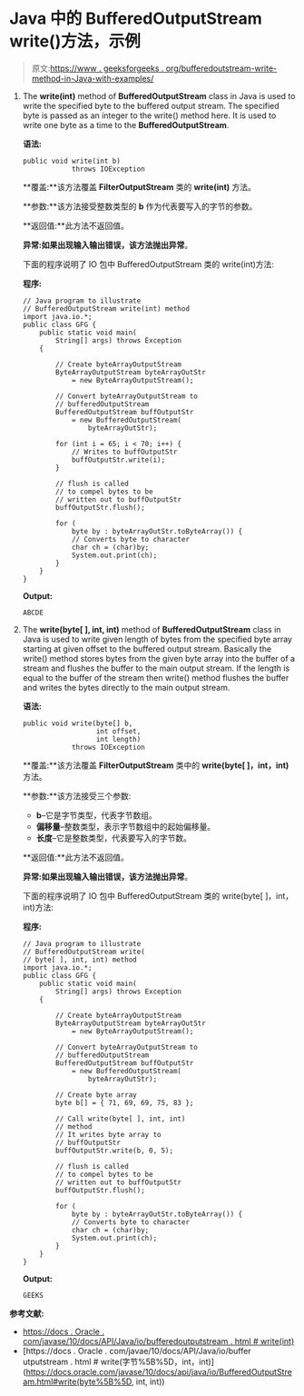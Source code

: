 # Java 中的 BufferedOutputStream write()方法，示例

> 原文:[https://www . geeksforgeeks . org/bufferedoutstream-write-method-in-Java-with-examples/](https://www.geeksforgeeks.org/bufferedoutputstream-write-method-in-java-with-examples/)

1.  The **write(int)** method of **BufferedOutputStream** class in Java is used to write the specified byte to the buffered output stream. The specified byte is passed as an integer to the write() method here. It is used to write one byte as a time to the **BufferedOutputStream**.

    **语法:**

    ```
    public void write(int b)
                throws IOException

    ```

    **覆盖:**该方法覆盖 **FilterOutputStream** 类的 **write(int)** 方法。

    **参数:**该方法接受整数类型的 **b** 作为代表要写入的字节的参数。

    **返回值:**此方法不返回值。

    **异常:**如果出现输入输出错误，该方法抛出**异常**。

    下面的程序说明了 IO 包中 BufferedOutputStream 类的 write(int)方法:

    **程序:**

    ```
    // Java program to illustrate
    // BufferedOutputStream write(int) method
    import java.io.*;
    public class GFG {
        public static void main(
            String[] args) throws Exception
        {

            // Create byteArrayOutputStream
            ByteArrayOutputStream byteArrayOutStr
                = new ByteArrayOutputStream();

            // Convert byteArrayOutputStream to
            // bufferedOutputStream
            BufferedOutputStream buffOutputStr
                = new BufferedOutputStream(
                    byteArrayOutStr);

            for (int i = 65; i < 70; i++) {
                // Writes to buffOutputStr
                buffOutputStr.write(i);
            }

            // flush is called
            // to compel bytes to be
            // written out to buffOutputStr
            buffOutputStr.flush();

            for (
                byte by : byteArrayOutStr.toByteArray()) {
                // Converts byte to character
                char ch = (char)by;
                System.out.print(ch);
            }
        }
    }
    ```

    **Output:**

    ```
    ABCDE

    ```

2.  The **write(byte[ ], int, int)** method of **BufferedOutputStream** class in Java is used to write given length of bytes from the specified byte array starting at given offset to the buffered output stream.
    Basically the write() method stores bytes from the given byte array into the buffer of a stream and flushes the buffer to the main output stream. If the length is equal to the buffer of the stream then write() method flushes the buffer and writes the bytes directly to the main output stream.

    **语法:**

    ```
    public void write(byte[] b,
                      int offset,
                      int length)
                throws IOException

    ```

    **覆盖:**该方法覆盖 **FilterOutputStream** 类中的 **write(byte[ ]，int，int)** 方法。

    **参数:**该方法接受三个参数:

    *   **b**–它是字节类型，代表字节数组。
    *   **偏移量**–整数类型，表示字节数组中的起始偏移量。
    *   **长度**–它是整数类型，代表要写入的字节数。

    **返回值:**此方法不返回值。

    **异常:**如果出现输入输出错误，该方法抛出**异常**。

    下面的程序说明了 IO 包中 BufferedOutputStream 类的 write(byte[ ]，int，int)方法:

    **程序:**

    ```
    // Java program to illustrate
    // BufferedOutputStream write(
    // byte[ ], int, int) method
    import java.io.*;
    public class GFG {
        public static void main(
            String[] args) throws Exception
        {

            // Create byteArrayOutputStream
            ByteArrayOutputStream byteArrayOutStr
                = new ByteArrayOutputStream();

            // Convert byteArrayOutputStream to
            // bufferedOutputStream
            BufferedOutputStream buffOutputStr
                = new BufferedOutputStream(
                    byteArrayOutStr);

            // Create byte array
            byte b[] = { 71, 69, 69, 75, 83 };

            // Call write(byte[ ], int, int)
            // method
            // It writes byte array to
            // buffOutputStr
            buffOutputStr.write(b, 0, 5);

            // flush is called
            // to compel bytes to be
            // written out to buffOutputStr
            buffOutputStr.flush();

            for (
                byte by : byteArrayOutStr.toByteArray()) {
                // Converts byte to character
                char ch = (char)by;
                System.out.print(ch);
            }
        }
    }
    ```

    **Output:**

    ```
    GEEKS

    ```

**参考文献:**

*   [https://docs . Oracle . com/javase/10/docs/API/Java/io/bufferedoutputstream . html # write(int)](https://docs.oracle.com/javase/10/docs/api/java/io/BufferedOutputStream.html#write(int))
*   [https://docs . Oracle . com/javae/10/docs/API/Java/io/buffer utputstream . html # write(字节%5B%5D，int，int)](https://docs.oracle.com/javase/10/docs/api/java/io/BufferedOutputStream.html#write(byte%5B%5D, int, int))